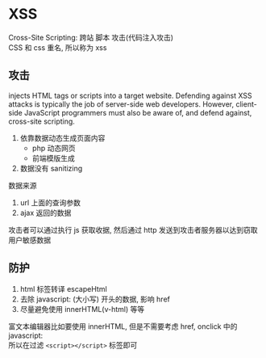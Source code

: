 # XSS

Cross-Site Scripting: 跨站 脚本 攻击(代码注入攻击)  
CSS 和 css 重名, 所以称为 xss

## 攻击

injects HTML tags or scripts into a target website. 
Defending against XSS attacks is typically the job of server-side web developers.
However, client-side JavaScript programmers must also be aware of, and defend against, cross-site scripting.

1. 依靠数据动态生成页面内容
    - php 动态网页
    - 前端模版生成
2. 数据没有 sanitizing

数据来源

1. url 上面的查询参数
2. ajax 返回的数据

攻击者可以通过执行 js 获取收据, 然后通过 http 发送到攻击者服务器以达到窃取用户敏感数据

## 防护

1. html 标签转译 escapeHtml
2. 去除 javascript: (大小写) 开头的数据, 影响 href
3. 尽量避免使用 innerHTML(v-html) 等等

富文本编辑器比如要使用 innerHTML, 但是不需要考虑 href, onclick 中的 javascript:  
所以在过滤 `<script></script>` 标签即可

